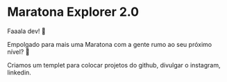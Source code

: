 # Maratona Explorer 2.0

Faaala dev! 💛

Empolgado para mais uma Maratona com a gente rumo ao seu próximo nível? 🚀

Criamos um templet para colocar projetos do github, divulgar o instagram, linkedin.
 
